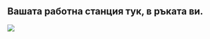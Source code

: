 

<div id="corps">

<h2>Вашата работна станция тук, в ръката ви.</h2>

<img src="Images/earth.png" />

</div>


